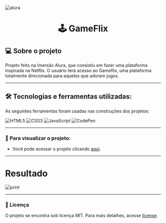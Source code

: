 ![alura](https://i.pinimg.com/originals/c2/48/05/c248059edddbd62ec65af6235998f901.png)

<h1 align="center"> 🕹 GameFlix</h1>

## 💻 Sobre o projeto

Projeto feito na Imersão Alura, que consistiu em fazer uma plataforma inspirada na Netflix. O usuário terá acesso ao Gameflix, uma plataforma totalmente direcionada para aqueles que adoram jogos.

---

## 🛠 Tecnologias e ferramentas utilizadas:

As seguintes ferramentas foram usadas nas construções dos projetos:

![HTML5](https://img.shields.io/badge/html5-%23E34F26.svg?style=for-the-badge&logo=html5&logoColor=white)
![CSS3](https://img.shields.io/badge/css3-%231572B6.svg?style=for-the-badge&logo=css3&logoColor=white)
![JavaScript](https://img.shields.io/badge/javascript-%23323330.svg?style=for-the-badge&logo=javascript&logoColor=%23F7DF1E)
![CodePen](https://img.shields.io/badge/Codepen-000000?style=for-the-badge&logo=codepen&logoColor=white)

---

### :eyes: Para visualizar o projeto:

- Você pode acessar o projeto clicando <a href="https://game-flix-pj.netlify.app//">aqui</a>. 

---

# Resultado
![print](https://i.imgur.com/A57Evmf.png)

---
### 📝 Licença

O projeto se encontra sob licença MIT. Para mais detalhes, acesse [license](LICENSE).
